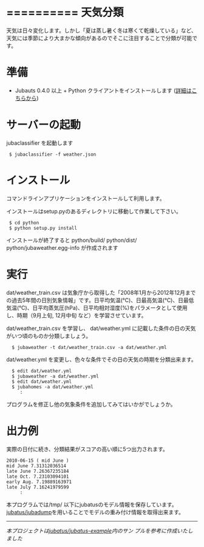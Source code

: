 ==========
 天気分類
==========

天気は日々変化します。しかし「夏は蒸し暑く冬は寒くて乾燥している」など、天気には季節により大まかな傾向があるのでそこに注目することで分類が可能です。


準備
====

- Jubauts 0.4.0 以上 + Python クライアントをインストールします  ([詳細はこちらから](http://jubat.us/ja/quickstart.html))



サーバーの起動
==============

jubaclassifier を起動します

```
 $ jubaclassifier -f weather.json
```


インストール
====

コマンドラインアプリケーションをインストールして利用します。

インストールはsetup.pyのあるディレクトリに移動して作業して下さい。

```
 $ cd python
 $ python setup.py install
```
インストールが終了すると python/build/ python/dist/ python/jubaweather.egg-info が作成されます 


実行
====

dat/weather_train.csv は気象庁から取得した「2008年1月から2012年12月までの過去5年間の日別気象情報」です。日平均気温(℃)、日最高気温(℃)、日最低気温(℃)、日平均蒸気圧(hPa)、日平均相対湿度(%)をパラメータとして使用し、時期（9月上旬, 12月中旬 など）を学習させています。

dat/weather_train.csv を学習し、 dat/weather.yml に記載した条件の日の天気がいつ頃のものか分類しましょう。

```
  $ jubaweather -t dat/weather_train.csv -a dat/weather.yml
```

dat/weather.yml を変更し、色々な条件でその日の天気の時期を分類出来ます。

```
  $ edit dat/weather.yml
  $ jubaweather -a dat/weather.yml
  $ edit dat/weather.yml
  $ jubahomes -a dat/weather.yml
     :
```

プログラムを修正し他の気象条件を追加してみてはいかがでしょうか。

出力例
====

実際の日付に続き、分類結果がスコアの高い順に5つ出力されます。

```
2010-06-15 ( mid June )
mid June 7.31312036514
late June 7.26367235184
late Oct. 7.23103094101
early Aug. 7.19889163971
late July 7.16241979599
     :
```
本プログラムでは/tmp/ 以下にjubatusのモデル情報を保存しています。[jubatus/jubadump](https://github.com/jubatus/jubadump)を用いることでモデルの重み付け情報を取得出来ます。

----
*本プロジェクトは[jubatus/jubatus-example](https://github.com/jubatus/jubatus-example)内のサン
プルを参考に作成いたしました*

